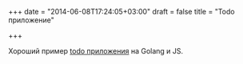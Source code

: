 +++
date = "2014-06-08T17:24:05+03:00"
draft = false
title = "Todo приложение"

+++

<p>Хороший пример <a href="https://github.com/gedex/yet-another-simple-note">todo приложения</a> на Golang и JS.</p>

